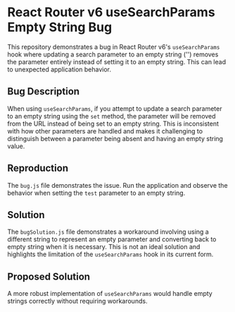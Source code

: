 # React Router v6 useSearchParams Empty String Bug

This repository demonstrates a bug in React Router v6's `useSearchParams` hook where updating a search parameter to an empty string ('') removes the parameter entirely instead of setting it to an empty string.  This can lead to unexpected application behavior.

## Bug Description

When using `useSearchParams`, if you attempt to update a search parameter to an empty string using the `set` method, the parameter will be removed from the URL instead of being set to an empty string. This is inconsistent with how other parameters are handled and makes it challenging to distinguish between a parameter being absent and having an empty string value.

## Reproduction

The `bug.js` file demonstrates the issue.  Run the application and observe the behavior when setting the `test` parameter to an empty string.

## Solution

The `bugSolution.js` file demonstrates a workaround involving using a different string to represent an empty parameter and converting back to empty string when it is necessary.  This is not an ideal solution and highlights the limitation of the `useSearchParams` hook in its current form.

## Proposed Solution

A more robust implementation of `useSearchParams` would handle empty strings correctly without requiring workarounds.
